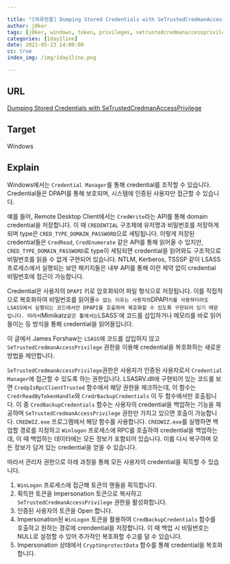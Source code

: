 ```yaml
---

title: "[하루한줄] Dumping Stored Credentials with SeTrustedCredmanAccessPrivilege"
author: j0ker
tags: [j0ker, windows, token, privileges, setrustedcredmanaccessprivilege, credentials]
categories: [1day1line]
date: 2021-05-23 14:00:00
cc: true
index_img: /img/1day1line.png

---
```




## URL

[Dumping Stored Credentials with SeTrustedCredmanAccessPrivilege](https://www.tiraniddo.dev/2021/05/dumping-stored-credentials-with.html)



## **Target**

Windows



## **Explain**

Windows에서는 `Credential Manager`를 통해 credential를 조작할 수 있습니다. Credential들은 DPAPI를 통해 보호되며, 시스템에 인증된 사용자만 접근할 수 있습니다.

예를 들어, Remote Desktop Client에서는 `CredWrite`라는 API를 통해 domain credential을 저장합니다. 이 때 `CREDENTIAL` 구조체에 유저명과 비밀번호를 저장하게 되며 type은 `CRED_TYPE_DOMAIN_PASSWORD`으로 세팅됩니다. 이렇게 저장된 credential들은 `CredRead`, `CredEnumerate` 같은 API를 통해 읽어올 수 있지만, `CRED_TYPE_DOMAIN_PASSWORD`로 type이 세팅되면 credential을 읽어와도 구조적으로 비밀번호를 읽을 수 없게 구현되어 있습니다. NTLM, Kerberos, TSSSP 같이 LSASS 프로세스에서 실행되는 보안 패키지들은 내부 API를 통해 이런 제약 없이 credential 비밀번호에 접근이 가능합니다.

Credential은 사용자의 `DPAPI` 키로 암호화되어 파일 형식으로 저장됩니다. 이를 직접적으로 복호화하여 비밀번호를 읽어올`수 없는 이유는 사용자의`DPAPI`키를 사용하더라도 LSASS에서 실행되는 코드에서만 DPAPI를 호출하여 복호화할 수 있도록 구현되어 있기 때문입니다. 따라서`Mimikatz`같은 툴에서는`LSASS`에 코드를 삽입하거나 메모리를 바로 읽어들이는 등 방식을 통해 credential을 읽어들입니다.

이 글에서 James Forshaw는 `LSASS`에 코드를 삽입하지 않고 `SeTrustedCredmanAccessPrivilege` 권한을 이용해 credential을 복호화하는 새로운 방법을 제안합니다.

`SeTrustedCredmanAccessPrivilege`권한은 사용자가 인증된 사용자로서 `Credential Manager`에 접근할 수 있도록 하는 권한입니다. LSASRV.dll에 구현되어 있는 코드를 보면 `CredpIsRpcClientTrusted` 함수에서 해당 권한을 체크하는데, 이 함수는 `CredrReadByTokenHandle`와 `CredrBackupCredentials` 이 두 함수에서만 호출됩니다. 이 중 `CredBackupCredentials` 함수는 사용자의 credential을 백업하는 기능을 제공하며 `SeTrustedCredmanAccessPrivilege` 권한만 가지고 있으면 호출이 가능합니다. `CREDWIZ.exe` 프로그램에서 해당 함수를 사용합니다. `CREDWIZ.exe`를 실행하면 백업할 경로를 지정하고 `Winlogon` 프로세스에 RPC를 호출하여 credential을 백업하는데, 이 때 백업하는 데이터에는 모든 정보가 포함되어 있습니다. 이를 다시 복구하며 모든 정보가 담겨 있는 credential을 얻을 수 있습니다.

따라서 관리자 권한으로 아래 과정을 통해 모든 사용자의 credential을 획득할 수 있습니다.

1. `WinLogon` 프로세스에 접근해 토큰의 핸들을 획득합니다.
2. 획득한 토큰을 Impersonation 토큰으로 복사하고 `SeTrustedCredmanAccessPrivilege` 권한을 활성화합니다.
3. 인증된 사용자의 토큰을 Open 합니다.
4. Impersonation된 `WinLogon` 토큰을 활용하여 `CredBackupCredentials` 함수를 호출하고 원하는 경로에 crendential을 저장합니다. 이 때 백업 시 비밀번호는 NULL로 설정할 수 있어 추가적인 복호화할 수고를 덜 수 있습니다.
5. Impersonation 상태에서 `CryptUnprotectData` 함수를 통해 credential을 복호화합니다.